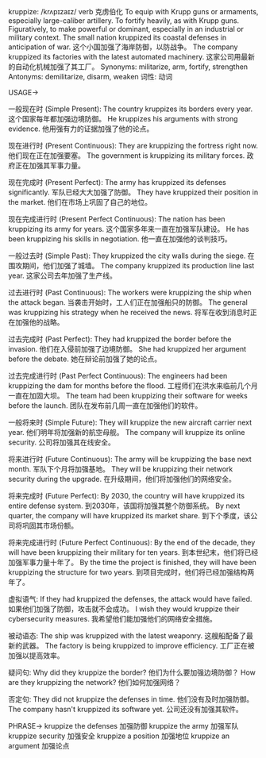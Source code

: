 kruppize: /krʌpɪzaɪz/
verb
克虏伯化
To equip with Krupp guns or armaments, especially large-caliber artillery.  To fortify heavily, as with Krupp guns.  Figuratively, to make powerful or dominant, especially in an industrial or military context.
The small nation kruppized its coastal defenses in anticipation of war.  这个小国加强了海岸防御，以防战争。
The company kruppized its factories with the latest automated machinery. 这家公司用最新的自动化机械加强了其工厂。
Synonyms: militarize, arm, fortify, strengthen
Antonyms: demilitarize, disarm, weaken
词性: 动词

USAGE->

一般现在时 (Simple Present):
The country kruppizes its borders every year. 这个国家每年都加强边境防御。
He kruppizes his arguments with strong evidence. 他用强有力的证据加强了他的论点。

现在进行时 (Present Continuous):
They are kruppizing the fortress right now. 他们现在正在加强要塞。
The government is kruppizing its military forces. 政府正在加强其军事力量。

现在完成时 (Present Perfect):
The army has kruppized its defenses significantly. 军队已经大大加强了防御。
They have kruppized their position in the market. 他们在市场上巩固了自己的地位。

现在完成进行时 (Present Perfect Continuous):
The nation has been kruppizing its army for years.  这个国家多年来一直在加强军队建设。
He has been kruppizing his skills in negotiation. 他一直在加强他的谈判技巧。


一般过去时 (Simple Past):
They kruppized the city walls during the siege. 在围攻期间，他们加强了城墙。
The company kruppized its production line last year.  这家公司去年加强了生产线。

过去进行时 (Past Continuous):
The workers were kruppizing the ship when the attack began.  当袭击开始时，工人们正在加强船只的防御。
The general was kruppizing his strategy when he received the news. 将军在收到消息时正在加强他的战略。

过去完成时 (Past Perfect):
They had kruppized the border before the invasion. 他们在入侵前加强了边境防御。
She had kruppized her argument before the debate. 她在辩论前加强了她的论点。

过去完成进行时 (Past Perfect Continuous):
The engineers had been kruppizing the dam for months before the flood. 工程师们在洪水来临前几个月一直在加固大坝。
The team had been kruppizing their software for weeks before the launch.  团队在发布前几周一直在加强他们的软件。


一般将来时 (Simple Future):
They will kruppize the new aircraft carrier next year. 他们明年将加强新的航空母舰。
The company will kruppize its online security.  公司将加强其在线安全。

将来进行时 (Future Continuous):
The army will be kruppizing the base next month.  军队下个月将加强基地。
They will be kruppizing their network security during the upgrade.  在升级期间，他们将加强他们的网络安全。

将来完成时 (Future Perfect):
By 2030, the country will have kruppized its entire defense system. 到2030年，该国将加强其整个防御系统。
By next quarter, the company will have kruppized its market share. 到下个季度，该公司将巩固其市场份额。

将来完成进行时 (Future Perfect Continuous):
By the end of the decade, they will have been kruppizing their military for ten years. 到本世纪末，他们将已经加强军事力量十年了。
By the time the project is finished, they will have been kruppizing the structure for two years. 到项目完成时，他们将已经加强结构两年了。



虚拟语气:
If they had kruppized the defenses, the attack would have failed. 如果他们加强了防御，攻击就不会成功。
I wish they would kruppize their cybersecurity measures. 我希望他们能加强他们的网络安全措施。


被动语态:
The ship was kruppized with the latest weaponry. 这艘船配备了最新的武器。
The factory is being kruppized to improve efficiency. 工厂正在被加强以提高效率。


疑问句:
Why did they kruppize the border?  他们为什么要加强边境防御？
How are they kruppizing the network? 他们如何加强网络？


否定句:
They did not kruppize the defenses in time. 他们没有及时加强防御。
The company hasn't kruppized its software yet.  公司还没有加强其软件。


PHRASE->
kruppize the defenses 加强防御
kruppize the army 加强军队
kruppize security  加强安全
kruppize a position 加强地位
kruppize an argument  加强论点
